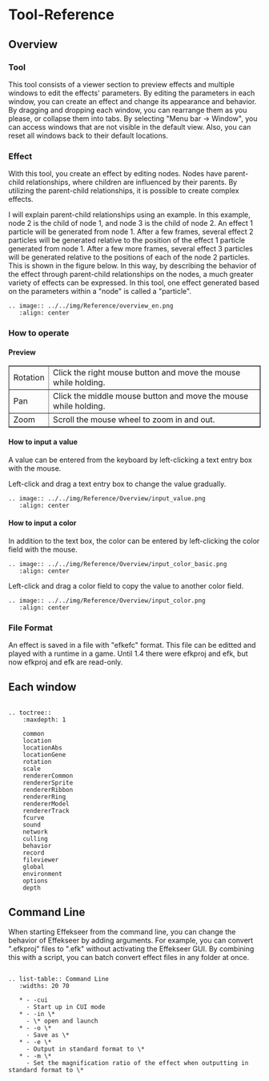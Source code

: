 ﻿# Tool-Reference

## Overview

### Tool

This tool consists of a viewer section to preview effects and multiple windows to edit the effects' parameters. By editing the parameters in each window, you can create an effect and change its appearance and behavior. By dragging and dropping each window, you can rearrange them as you please, or collapse them into tabs. By selecting "Menu bar -> Window", you can access windows that are not visible in the default view. Also, you can reset all windows back to their default locations.

### Effect

With this tool, you create an effect by editing nodes. Nodes have parent-child relationships, where children are influenced by their parents. By utilizing the parent-child relationships, it is possible to create complex effects.

I will explain parent-child relationships using an example. In this example, node 2 is the child of node 1, and node 3 is the child of node 2\. An effect 1 particle will be generated from node 1\. After a few frames, several effect 2 particles will be generated relative to the position of the effect 1 particle generated from node 1\. After a few more frames, several effect 3 particles will be generated relative to the positions of each of the node 2 particles. This is shown in the figure below. In this way, by describing the behavior of the effect through parent-child relationships on the nodes, a much greater variety of effects can be expressed. In this tool, one effect generated based on the parameters within a "node" is called a "particle".

```eval_rst
.. image:: ../../img/Reference/overview_en.png
   :align: center
```

### How to operate

#### Preview

<div align="center">
<table border="1">
<tr>
<td>Rotation</td>
<td>Click the right mouse button and move the mouse while holding.</td>
</tr>
<tr>
<td>Pan</td>
<td>Click the middle mouse button and move the mouse while holding.</td>
</tr>
<tr>
<td>Zoom</td>
<td>Scroll the mouse wheel to zoom in and out.</td>
</tr>
</table>
</div>

#### How to input a value

A value can be entered from the keyboard by left-clicking a text entry box with the mouse.

Left-click and drag a text entry box to change the value gradually.

```eval_rst
.. image:: ../../img/Reference/Overview/input_value.png
   :align: center
```

#### How to input a color

In addition to the text box, the color can be entered by left-clicking the color field with the mouse.

```eval_rst
.. image:: ../../img/Reference/Overview/input_color_basic.png
   :align: center
```

Left-click and drag a color field to copy the value to another color field.

```eval_rst
.. image:: ../../img/Reference/Overview/input_color.png
   :align: center
```

### File Format

An effect is saved in a file with "efkefc" format.
This file can be editted and played with a runtime in a game.
Until 1.4 there were efkproj and efk, but now efkproj and efk are read-only.

## Each window

```eval_rst

.. toctree::
    :maxdepth: 1

    common
    location
    locationAbs
    locationGene
    rotation
    scale
    rendererCommon
    rendererSprite
    rendererRibbon
    rendererRing
    rendererModel
    rendererTrack
    fcurve
    sound
    network
    culling
    behavior
    record
    fileviewer
    global
    environment
    options
    depth
```

## Command Line

When starting Effekseer from the command line, you can change the behavior of Effekseer by adding arguments. For example, you can convert ".efkproj" files to ".efk" without activating the Effekseer GUI. By combining this with a script, you can batch convert effect files in any folder at once.

```eval_rst

.. list-table:: Command Line
   :widths: 20 70

   * - -cui
     - Start up in CUI mode
   * - -in \*
     - \* open and launch
   * - -o \*
     - Save as \*
   * - -e \*
     - Output in standard format to \*
   * - -m \*
     - Set the magnification ratio of the effect when outputting in standard format to \*
```
